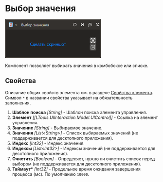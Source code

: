 # Выбор значения

![](../../../.gitbook/assets1/studio-linux-elements-basic/select-item-activity.png)

Компонент позволяет выбирать значения в комбобоксе или списке.

## Свойства
Описание общих свойств элемента см. в разделе [Свойства элемента](https://docs.primo-rpa.ru/primo-rpa/primo-studio/process/elements#svoistva-elementa).\
Символ `*` в названии свойства указывает на обязательность заполнения.

1. **Шаблон поиска** *[String]* - Шаблон поиска элемента управления.
1. **Элемент** *[[LTools.UIInteraction.Model.UIControl]]* - Ссылка на элемент управления.
1. **Значение** *[String]* - Выбираемое значение.
1. **Значения** *[List\<String>]* - Список выбираемых значений  (не поддерживается для десктопного приложения).
1. **Индекс** *[Int32]* - Индекс значения.
1. **Индексы** *[List\<Int32>]* - Индексы значений  (не поддерживается для десктопного приложения).
1. **Очистить** *[Boolean]* - Определяет, нужно ли очистить список перед выбором (не поддерживается для десктопного приложения).
1. **Таймаут\*** *[Int32]* - Предельное время ожидания завершения процесса (мс). По умолчанию `10000`.
